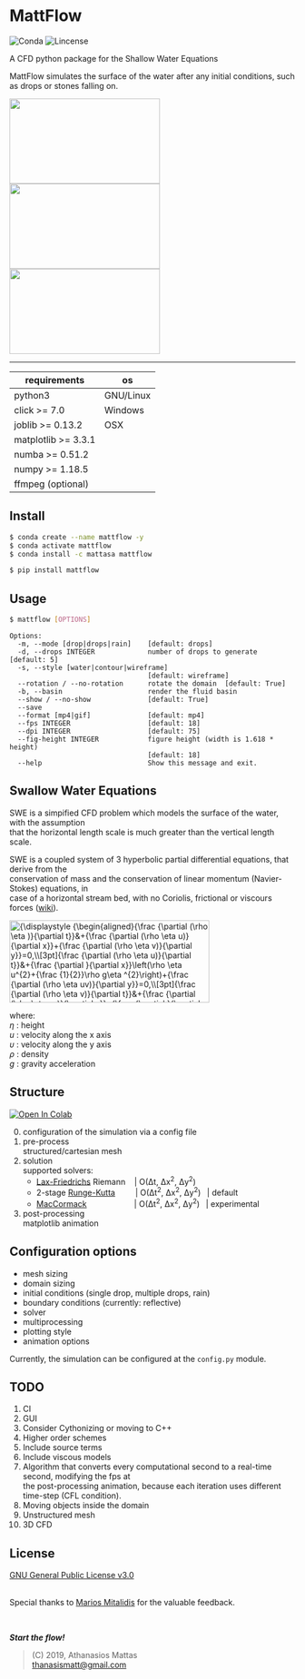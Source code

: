 # MattFlow

![Conda] ![Lincense]

A CFD python package for the Shallow Water Equations

MattFlow simulates the surface of the water after any initial conditions, such as drops or stones falling on.

<img src="https://media.giphy.com/media/jpVKPxzBiGoSvNYUrY/giphy.gif" width="265" height="150" /> <img src="https://media.giphy.com/media/VJNqBY7uKP3r0AvCcp/giphy.gif" width="265" height="150" /> <img src="https://media.giphy.com/media/QxYpANpE5snKSrdLJ5/giphy.gif" width="265" height="150" />

___

| requirements         | os        |
| -------------------- | --------- |
| python3              | GNU/Linux |
| click >= 7.0         | Windows   |
| joblib >= 0.13.2     | OSX       |
| matplotlib >= 3.3.1  |           |
| numba >= 0.51.2      |           |
| numpy >= 1.18.5      |           |
| ffmpeg (optional)    |           |

## Install

```bash
$ conda create --name mattflow -y
$ conda activate mattflow
$ conda install -c mattasa mattflow
```

```bash
$ pip install mattflow
```

## Usage

```bash
$ mattflow [OPTIONS]
```

```text
Options:
  -m, --mode [drop|drops|rain]    [default: drops]
  -d, --drops INTEGER             number of drops to generate  [default: 5]
  -s, --style [water|contour|wireframe]
                                  [default: wireframe]
  --rotation / --no-rotation      rotate the domain  [default: True]
  -b, --basin                     render the fluid basin
  --show / --no-show              [default: True]
  --save
  --format [mp4|gif]              [default: mp4]
  --fps INTEGER                   [default: 18]
  --dpi INTEGER                   [default: 75]
  --fig-height INTEGER            figure height (width is 1.618 * height)
                                  [default: 18]
  --help                          Show this message and exit.
```

## Swallow Water Equations

SWE is a simpified CFD problem which models the surface of the water, with the assumption<br />
that the horizontal length scale is much greater than the vertical length scale.

SWE is a coupled system of 3 hyperbolic partial differential equations, that derive from the<br />
conservation of mass and the conservation of linear momentum (Navier-Stokes) equations, in<br />
case of a horizontal stream bed, with no Coriolis, frictional or viscours forces ([wiki]).

<img src="https://wikimedia.org/api/rest_v1/media/math/render/svg/9b9d481407c0c835525291740de8d1c446265ce2" class="mwe-math-fallback-image-inline" aria-hidden="true" style="vertical-align: -18ex; width:46ex; height:19ex;" alt="{\displaystyle {\begin{aligned}{\frac {\partial (\rho \eta )}{\partial t}}&amp;+{\frac {\partial (\rho \eta u)}{\partial x}}+{\frac {\partial (\rho \eta v)}{\partial y}}=0,\\[3pt]{\frac {\partial (\rho \eta u)}{\partial t}}&amp;+{\frac {\partial }{\partial x}}\left(\rho \eta u^{2}+{\frac {1}{2}}\rho g\eta ^{2}\right)+{\frac {\partial (\rho \eta uv)}{\partial y}}=0,\\[3pt]{\frac {\partial (\rho \eta v)}{\partial t}}&amp;+{\frac {\partial (\rho \eta uv)}{\partial x}}+{\frac {\partial }{\partial y}}\left(\rho \eta v^{2}+{\frac {1}{2}}\rho g\eta ^{2}\right)=0.\end{aligned}}}">

where:<br />
_η_ : height<br />
_u_ : velocity along the x axis<br />
_υ_ : velocity along the y axis<br />
_ρ_ : density<br />
_g_ : gravity acceleration

## Structure
[![Open In Colab](https://colab.research.google.com/assets/colab-badge.svg)](https://colab.research.google.com/github/ThanasisMattas/mattflow/blob/master/notebooks/mattflow_notebook.ipynb)

0. configuration of the simulation via a config file
1. pre-process<br />
structured/cartesian mesh
2. solution<br />
   supported solvers:
   - [Lax-Friedrichs] Riemann
   &nbsp;&nbsp;                | O(Δt, Δx<sup>2</sup>, Δy<sup>2</sup>)
   - 2-stage [Runge-Kutta]
   &nbsp; &nbsp; &nbsp; &nbsp; | O(Δt<sup>2</sup>, Δx<sup>2</sup>, Δy<sup>2</sup>)
   &ensp;| default
   - [MacCormack]
   &emsp; &emsp; &emsp; &emsp; &nbsp; | O(Δt<sup>2</sup>, Δx<sup>2</sup>, Δy<sup>2</sup>)
   &ensp;| experimental
3. post-processing<br />
   matplotlib animation

## Configuration options

- mesh sizing
- domain sizing
- initial conditions (single drop, multiple drops, rain)
- boundary conditions (currently: reflective)
- solver
- multiprocessing
- plotting style
- animation options

Currently, the simulation can be configured at the ```config.py``` module.

## TODO

1. CI
2. GUI
3. Consider Cythonizing or moving to C++
4. Higher order schemes
5. Include source terms
6. Include viscous models
7. Algorithm that converts every computational second to a real-time second,
   modifying the fps at<br />the post-processing animation, because each
   iteration uses different time-step (CFL condition).
8. Moving objects inside the domain
9. Unstructured mesh
10. 3D CFD


## License
[GNU General Public License v3.0]
<br />
<br />

Special thanks to [Marios Mitalidis] for the valuable feedback.

<br />

***Start the flow!***


>(C) 2019, Athanasios Mattas<br />
>thanasismatt@gmail.com


[//]: # "links"


[Conda]: <https://img.shields.io/conda/v/mattasa/mattflow>
[Lincense]: <https://img.shields.io/github/license/ThanasisMattas/mattflow>
[wiki]: <https://en.wikipedia.org/wiki/Shallow_water_equations>
[Lax-Friedrichs]: <https://en.wikipedia.org/wiki/Lax%E2%80%93Friedrichs_method>
[Runge-Kutta]: <https://en.wikipedia.org/wiki/Runge%E2%80%93Kutta_methods>
[Lax-Wendroff]: <https://en.wikipedia.org/wiki/Lax%E2%80%93Wendroff_method>
[MacCormack]: <https://en.wikipedia.org/wiki/MacCormack_method>
[GNU General Public License v3.0]: <https://github.com/ThanasisMattas/mattflow/blob/master/COPYING>
[Marios Mitalidis]: <https://github.com/mmitalidis>